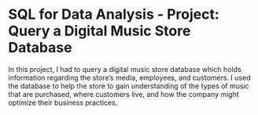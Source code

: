 # SQL for Data Analysis - Project: Query a Digital Music Store Database
In this project, I had to query a digital music store database which holds information regarding the store’s media, employees, and customers. I used the database to help the store to gain understanding of the types of music that are purchased, where customers live, and how the company might optimize their business practices.
